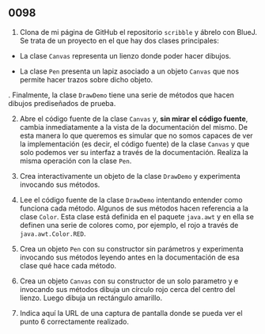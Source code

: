 ## 0098

1. Clona de mi página de GitHub el repositorio `scribble` y ábrelo con BlueJ. Se trata de un proyecto en el que hay dos clases principales:

  - La clase `Canvas` representa un lienzo donde poder hacer dibujos.
  
  - La clase `Pen` presenta un lapiz asociado a un objeto `Canvas` que nos permite hacer trazos sobre dicho objeto.
  
  . Finalmente, la clase `DrawDemo` tiene una serie de métodos que hacen dibujos prediseñados de prueba.

2. Abre el código fuente de la clase `Canvas` y, __sin mirar el código fuente__, cambia inmediatamente a la vista de la documentación del mismo. De esta manera lo que queremos es simular que no somos capaces de ver la implementación (es decir, el código fuente) de la clase `Canvas` y que solo podemos ver su interfaz a través de la documentación. Realiza la misma operación con la clase `Pen`.

3. Crea interactivamente un objeto de la clase `DrawDemo` y experimenta invocando sus métodos.

4. Lee el código fuente de la clase `DrawDemo` intentando entender como funciona cada método. Algunos de sus métodos hacen referencia a la clase `Color`. Esta clase está definida en el paquete `java.awt` y en ella se definen una serie de colores como, por ejemplo, el rojo a través de `java.awt.Color.RED`. 

5. Crea un objeto `Pen` con su constructor sin parámetros y experimenta invocando sus métodos leyendo antes en la documentación de esa clase qué hace cada método.

6. Crea un objeto `Canvas` con su constructor de un solo parametro y e invocando sus métodos dibuja un círculo rojo cerca del centro del lienzo. Luego dibuja un rectángulo amarillo.

7. Indica aquí la URL de una captura de pantalla donde se pueda ver el punto 6 correctamente realizado.
